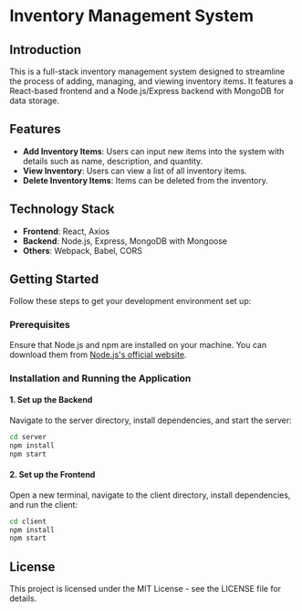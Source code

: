 # Inventory Management System

## Introduction
This is a full-stack inventory management system designed to streamline the process of adding, managing, and viewing inventory items. It features a React-based frontend and a Node.js/Express backend with MongoDB for data storage.

## Features
- **Add Inventory Items**: Users can input new items into the system with details such as name, description, and quantity.
- **View Inventory**: Users can view a list of all inventory items.
- **Delete Inventory Items**: Items can be deleted from the inventory.

## Technology Stack
- **Frontend**: React, Axios
- **Backend**: Node.js, Express, MongoDB with Mongoose
- **Others**: Webpack, Babel, CORS

## Getting Started
Follow these steps to get your development environment set up:

### Prerequisites
Ensure that Node.js and npm are installed on your machine. You can download them from [Node.js's official website](https://nodejs.org).


### Installation and Running the Application

#### 1. Set up the Backend
Navigate to the server directory, install dependencies, and start the server:

```bash
cd server
npm install
npm start
```

#### 2. Set up the Frontend
Open a new terminal, navigate to the client directory, install dependencies, and run the client:

```bash
cd client
npm install
npm start
```

## License
This project is licensed under the MIT License - see the LICENSE file for details.